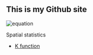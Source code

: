 ## This is my Github site


![equation](https://latex.codecogs.com/gif.latex?\sum&space;\left&space;(&space;x^{a}&space;\right&space;))

Spatial statistics
- [K function](pages/k-function.html)
